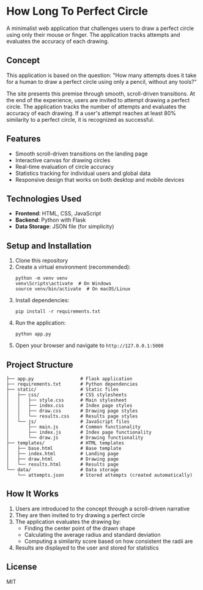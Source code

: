 # How Long To Perfect Circle

A minimalist web application that challenges users to draw a perfect circle using only their mouse or finger. The application tracks attempts and evaluates the accuracy of each drawing.

## Concept

This application is based on the question: "How many attempts does it take for a human to draw a perfect circle using only a pencil, without any tools?"

The site presents this premise through smooth, scroll-driven transitions. At the end of the experience, users are invited to attempt drawing a perfect circle. The application tracks the number of attempts and evaluates the accuracy of each drawing. If a user's attempt reaches at least 80% similarity to a perfect circle, it is recognized as successful.

## Features

- Smooth scroll-driven transitions on the landing page
- Interactive canvas for drawing circles
- Real-time evaluation of circle accuracy
- Statistics tracking for individual users and global data
- Responsive design that works on both desktop and mobile devices

## Technologies Used

- **Frontend**: HTML, CSS, JavaScript
- **Backend**: Python with Flask
- **Data Storage**: JSON file (for simplicity)

## Setup and Installation

1. Clone this repository
2. Create a virtual environment (recommended):
   ```
   python -m venv venv
   venv\Scripts\activate  # On Windows
   source venv/bin/activate  # On macOS/Linux
   ```
3. Install dependencies:
   ```
   pip install -r requirements.txt
   ```
4. Run the application:
   ```
   python app.py
   ```
5. Open your browser and navigate to `http://127.0.0.1:5000`

## Project Structure

```
├── app.py                 # Flask application
├── requirements.txt       # Python dependencies
├── static/                # Static files
│   ├── css/               # CSS stylesheets
│   │   ├── style.css      # Main stylesheet
│   │   ├── index.css      # Index page styles
│   │   ├── draw.css       # Drawing page styles
│   │   └── results.css    # Results page styles
│   └── js/                # JavaScript files
│       ├── main.js        # Common functionality
│       ├── index.js       # Index page functionality
│       └── draw.js        # Drawing functionality
├── templates/             # HTML templates
│   ├── base.html          # Base template
│   ├── index.html         # Landing page
│   ├── draw.html          # Drawing page
│   └── results.html       # Results page
└── data/                  # Data storage
    └── attempts.json      # Stored attempts (created automatically)
```

## How It Works

1. Users are introduced to the concept through a scroll-driven narrative
2. They are then invited to try drawing a perfect circle
3. The application evaluates the drawing by:
   - Finding the center point of the drawn shape
   - Calculating the average radius and standard deviation
   - Computing a similarity score based on how consistent the radii are
4. Results are displayed to the user and stored for statistics

## License

MIT